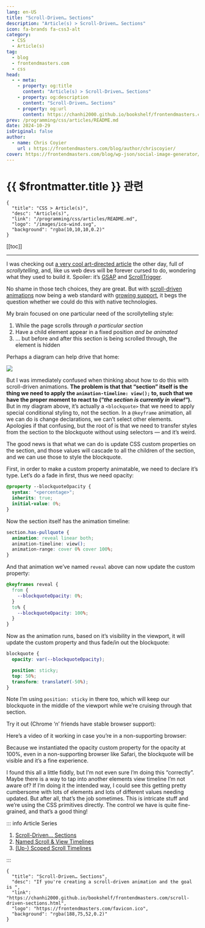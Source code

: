 ```yaml
---
lang: en-US
title: "Scroll-Driven… Sections"
description: "Article(s) > Scroll-Driven… Sections"
icon: fa-brands fa-css3-alt
category:
  - CSS
  - Article(s)
tag:
  - blog
  - frontendmasters.com
  - css
head:
  - - meta:
    - property: og:title
      content: "Article(s) > Scroll-Driven… Sections"
    - property: og:description
      content: "Scroll-Driven… Sections"
    - property: og:url
      content: https://chanhi2000.github.io/bookshelf/frontendmasters.com/scroll-driven-sections.html
prev: /programming/css/articles/README.md
date: 2024-10-29
isOriginal: false
author:
  - name: Chris Coyier
    url : https://frontendmasters.com/blog/author/chriscoyier/
cover: https://frontendmasters.com/blog/wp-json/social-image-generator/v1/image/4277
---
```


# {{ $frontmatter.title }} 관련

```component VPCard
{
  "title": "CSS > Article(s)",
  "desc": "Article(s)",
  "link": "/programming/css/articles/README.md",
  "logo": "/images/ico-wind.svg",
  "background": "rgba(10,10,10,0.2)"
}
```

[[toc]]

---

<SiteInfo
  name="Scroll-Driven… Sections"
  desc="If you're creating a scroll-driven animation and the goal is "
  url="https://frontendmasters.com/blog/scroll-driven-sections/"
  logo="https://frontendmasters.com/favicon.ico"
  preview="https://frontendmasters.com/blog/wp-json/social-image-generator/v1/image/4277"/>

I was checking out [<VPIcon icon="fas fa-globe"/>a very cool art-directed article](https://quantamagazine.org/the-thought-experiments-that-fray-the-fabric-of-space-time-20240925/) the other day, full of *scrollytelling*, and, like us web devs will be forever cursed to do, wondering what they used to build it. Spoiler: it’s [<VPIcon icon="fas fa-globe"/>GSAP](https://gsap.com/) and [<VPIcon icon="fas fa-globe"/>ScrollTrigger](https://gsap.com/docs/v3/Plugins/ScrollTrigger/).

No shame in those tech choices, they are great. But with [<VPIcon icon="fa-brands fa-firefox"/>scroll-driven animations](https://developer.mozilla.org/en-US/docs/Web/CSS/CSS_scroll-driven_animations) now being a web standard with [<VPIcon icon="fas fa-globe"/>growing support](https://caniuse.com/mdn-css_properties_animation-timeline_scroll), it begs the question whether we could do this with native technologies.

My brain focused on one particular need of the scrollytelling style:

1. While the page scrolls *through a particular section*
2. Have a child element appear in a fixed position *and be animated*
3. … but before and after this section is being scrolled through, the element is hidden

Perhaps a diagram can help drive that home:

![](https://i0.wp.com/frontendmasters.com/blog/wp-content/uploads/2024/10/Frame-3.png?resize=462%2C1024&ssl=1)

But I was immediately confused when thinking about how to do this with scroll-driven animations. **The problem is that that “section” itself is the thing we need to apply the `animation-timeline: view();` to, such that we have the proper moment to react to (“_the section is currently in view!_“).** But in my diagram above, it’s actually a `<blockquote>` that we need to apply special conditional styling to, not the section. In a `@keyframe` animation, all we can do is change declarations, we can’t select other elements. Apologies if that confusing, but the root of is that we need to transfer styles from the section to the blockquote without using selectors — and it’s weird.

The good news is that what we can do is update CSS custom properties on the section, and those values will cascade to all the children of the section, and we can use those to style the blockquote.

First, in order to make a custom property animatable, we need to declare it’s type. Let’s do a fade in first, thus we need opacity:

```css
@property --blockquoteOpacity {
  syntax: "<percentage>";
  inherits: true;
  initial-value: 0%;
}
```

Now the section itself has the animation timeline:

```css
section.has-pullquote {
  animation: reveal linear both;
  animation-timeline: view();
  animation-range: cover 0% cover 100%;
}
```

And that animation we’ve named `reveal` above can now update the custom property:

```css
@keyframes reveal {
  from {
    --blockquoteOpacity: 0%;
  }
  to% {
    --blockquoteOpacity: 100%;
  }
}
```

Now as the animation runs, based on it’s visibility in the viewport, it will update the custom property and thus fade/in out the blockquote:

```css
blockquote {
  opacity: var(--blockquoteOpacity);

  position: sticky;
  top: 50%;
  transform: translateY(-50%);
}
```

Note I’m using `position: sticky` in there too, which will keep our blockquote in the middle of the viewport while we’re cruising through that section.

Try it out (Chrome ‘n’ friends have stable browser support):

<CodePen
  user="chriscoyier"
  slug-hash="gOVXVjj"
  title="Fixed Position Blockquote Only In Certain Section"
  :default-tab="['css','result']"
  :theme="$isDarkmode ? 'dark': 'light'"/>

Here’s a video of it working in case you’re in a non-supporting browser:

<VidStack src="https://videopress.com/e8b9dd44-4258-4198-930c-a2dea1ad0452" />

Because we instantiated the opacity custom property for the opacity at 100%, even in a non-supporting browser like Safari, the blockquote will be visible and it’s a fine experience.

I found this all a little fiddly, but I’m not even sure I’m doing this “correctly”. Maybe there is a way to tap into another elements view timeline I’m not aware of? If I’m doing it the intended way, I could see this getting pretty cumbersome with lots of elements and lots of different values needing updated. But after all, that’s the job sometimes. This is intricate stuff and we’re using the CSS primitives directly. The control we have is quite fine-grained, and that’s a good thing!

::: info Article Series

1. [Scroll-Driven… Sections](/frontendmasters.com/scroll-driven-sections.md)
2. [Named Scroll & View Timelines](/frontendmasters.com/named-scroll-view-timelines.md)
3. [(Up-) Scoped Scroll Timelines](/frontendmasters.com/scoped-scroll-timelines.md)

:::

<!-- TODO: add ARTICLE CARD -->
```component VPCard
{
  "title": "Scroll-Driven… Sections",
  "desc": "If you're creating a scroll-driven animation and the goal is ",
  "link": "https://chanhi2000.github.io/bookshelf/frontendmasters.com/scroll-driven-sections.html",
  "logo": "https://frontendmasters.com/favicon.ico",
  "background": "rgba(188,75,52,0.2)"
}
```
